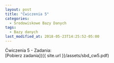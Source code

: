 ```yaml
---
layout: post
title: "Ćwiczenia 5"
categories:
  - Środowiskowe Bazy Danych
tags:
  - Bazy danych
last_modified_at: 2018-05-23T14:25:52-05:00
---
```


Ćwiczenia 5 - Zadania:<br/>
[Pobierz zadania]({{ site.url }}/assets/sbd_cw5.pdf)<br/>
